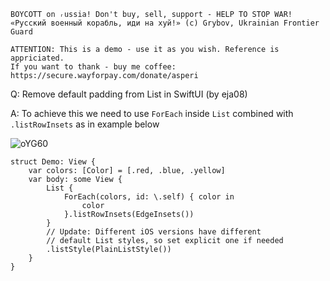 ```
BOYCOTT on ᵣussia! Don't buy, sell, support - HELP TO STOP WAR!
«Русский военный корабль, иди на хуй!» (c) Grybov, Ukrainian Frontier Guard

ATTENTION: This is a demo - use it as you wish. Reference is appriciated.
If you want to thank - buy me coffee: https://secure.wayforpay.com/donate/asperi
```

Q: Remove default padding from List in SwiftUI (by eja08)

A: To achieve this we need to use `ForEach` inside `List` combined with `.listRowInsets` as in example below

![oYG60](https://user-images.githubusercontent.com/62171579/164958591-9e3bf2c9-078d-4fc7-9a76-74dc385f0749.png)

```
struct Demo: View {
    var colors: [Color] = [.red, .blue, .yellow]
    var body: some View {
        List {
            ForEach(colors, id: \.self) { color in
                color
            }.listRowInsets(EdgeInsets())
        }
        // Update: Different iOS versions have different 
        // default List styles, so set explicit one if needed
        .listStyle(PlainListStyle())
    }
}
```
